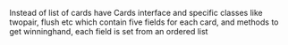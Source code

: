 Instead of list of cards have Cards interface and specific 
classes like twopair, flush etc which contain five fields for each
card, and methods to get winninghand, each field is set from an ordered list